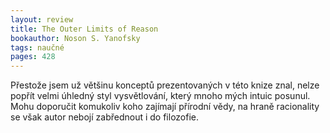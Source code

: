```yaml
---
layout: review
title: The Outer Limits of Reason
bookauthor: Noson S. Yanofsky
tags: naučné
pages: 428
---
```


Přestože jsem už většinu konceptů prezentovaných v této knize znal, nelze popřít velmi úhledný styl vysvětlování, který mnoho mých intuic posunul. Mohu doporučit komukoliv koho zajímají přírodní vědy, na hraně racionality se však autor nebojí zabřednout i do filozofie.